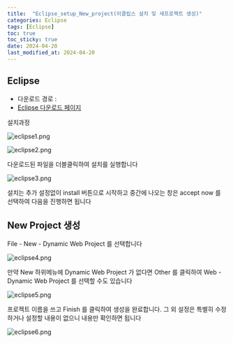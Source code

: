 ```yaml
---
title:  "Eclipse_setup_New_project(이클립스 설치 및 새프로젝트 생성)"
categories: Eclipse
tags: [Eclipse]
toc: true
toc_sticky: true
date: 2024-04-20
last_modified_at: 2024-04-20
---
```



## Eclipse
- 다운로드 경로 :
- [Eclipse 다운로드 페이지](https://www.eclipse.org/)

설치과정

![eclipse1.png](/assets/images/eclipse1.png)

![eclipse2.png](/assets/images/eclipse2.png)

다운로드된 파일을 더블클릭하여 설치를 실행합니다

![eclipse3.png](/assets/images/eclipse3.png)

설치는 추가 설정없이 install 버튼으로 시작하고 중간에 나오는 창은  accept now 를 선택하여 다음을 진행하면 됩니다
<br>

## New Project 생성
File - New - Dynamic Web Project 를 선택합니다

![eclipse4.png](/assets/images/eclipse4.png)

만약 New 하위메뉴에 Dynamic Web Project 가 없다면 Other 를 클릭하여 Web - Dynamic Web Project 를 선택할 수도 있습니다

![eclipse5.png](/assets/images/eclipse5.png)

프로젝트 이름을 쓰고 Finish 를 클릭하여 생성을 완료합니다. 그 외 설정은 특별히 수정하거나 설정할 내용이 없으니 내용만 확인하면 됩니다

![eclipse6.png](/assets/images/eclipse6.png)
